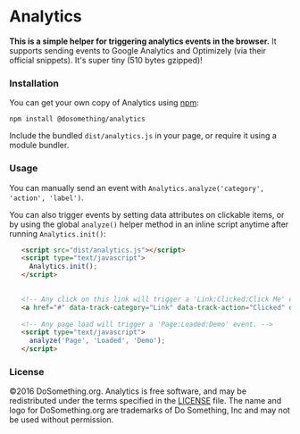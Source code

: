 # Analytics
**This is a simple helper for triggering analytics events in the browser.** It supports sending events to Google Analytics
and Optimizely (via their official snippets). It's super tiny (510 bytes gzipped)!

### Installation
You can get your own copy of Analytics using [npm](https://www.npmjs.com/package/@dosomething/analytics):

```
npm install @dosomething/analytics
```

Include the bundled `dist/analytics.js` in your page, or require it using a module bundler.

### Usage
You can manually send an event with `Analytics.analyze('category', 'action', 'label')`.

You can also trigger events by setting data attributes on clickable items, or by using the global `analyze()` helper method in an inline script anytime after running `Analytics.init()`:

```html
   <script src="dist/analytics.js"></script> 
   <script type="text/javascript">
     Analytics.init();
   </script>
   

   <!-- Any click on this link will trigger a 'Link:Clicked:Click Me' event. -->
   <a href="#" data-track-category="Link" data-track-action="Clicked" data-track-label="Click Me">Click Me!</a>
   
   <!-- Any page load will trigger a 'Page:Loaded:Demo' event. -->
   <script type="text/javascript">
     analyze('Page', 'Loaded', 'Demo');
   </script>
```

### License
&copy;2016 DoSomething.org. Analytics is free software, and may be redistributed under the terms specified in the [LICENSE](LICENSE) file. The name and logo for DoSomething.org are trademarks of Do Something, Inc and may not be used without permission.

